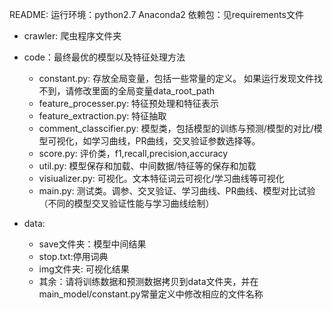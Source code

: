 README:
运行环境：python2.7 Anaconda2
依赖包：见requirements文件


- crawler: 爬虫程序文件夹
 
  
- code：最终最优的模型以及特征处理方法
  - constant.py: 存放全局变量，包括一些常量的定义。 如果运行发现文件找不到，请修改里面的全局变量data_root_path
  - feature_processer.py: 特征预处理和特征表示
  - feature_extraction.py: 特征抽取
  - comment_classcifier.py: 模型类，包括模型的训练与预测/模型的对比/模型可视化，如学习曲线，PR曲线，交叉验证参数选择等。
  - score.py: 评价类，f1,recall,precision,accuracy
  - util.py: 模型保存和加载、中间数据/特征等的保存和加载
  - visiualizer.py: 可视化。文本特征词云可视化/学习曲线等可视化
  - main.py: 测试类。调参、交叉验证、学习曲线、PR曲线、模型对比试验（不同的模型交叉验证性能与学习曲线绘制）



- data:
   - save文件夹：模型中间结果
   - stop.txt:停用词典
   - img文件夹: 可视化结果
   - 其余：请将训练数据和预测数据拷贝到data文件夹，并在main_model/constant.py常量定义中修改相应的文件名称
